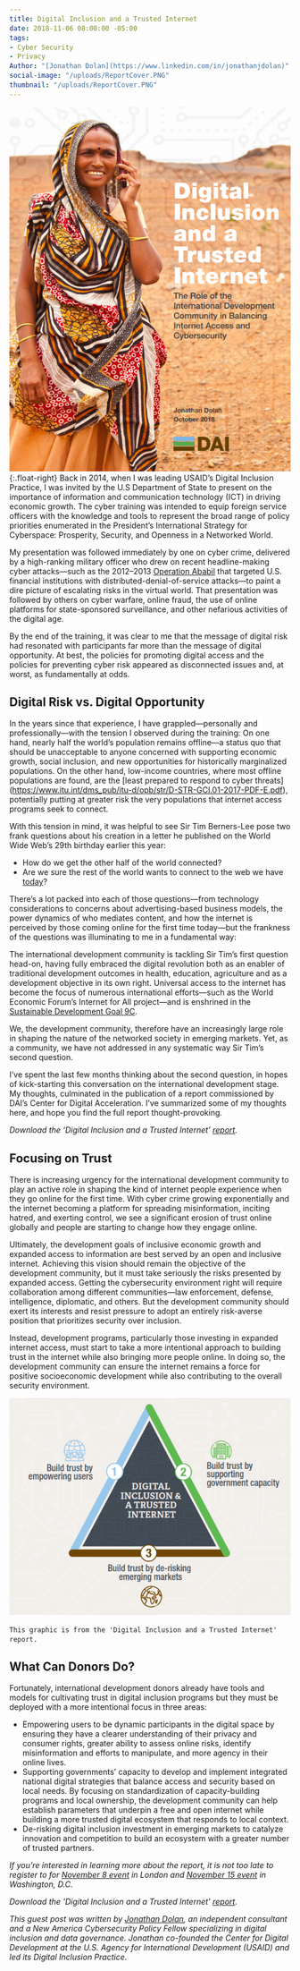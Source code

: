 ```yaml
---
title: Digital Inclusion and a Trusted Internet
date: 2018-11-06 08:00:00 -05:00
tags:
- Cyber Security
- Privacy
Author: "[Jonathan Dolan](https://www.linkedin.com/in/jonathanjdolan)"
social-image: "/uploads/ReportCover.PNG"
thumbnail: "/uploads/ReportCover.PNG"
---
```


![ReportCover-d03d70.PNG](/uploads/ReportCover-d03d70.PNG){:.float-right} Back in 2014, when I was leading USAID’s Digital Inclusion Practice, I was invited by the U.S Department of State to present on the importance of information and communication technology (ICT) in driving economic growth. The cyber training was intended to equip foreign service officers with the knowledge and tools to represent the broad range of policy priorities enumerated in the President’s International Strategy for Cyberspace: Prosperity, Security, and Openness in a Networked World.


<!--more-->

My presentation was followed immediately by one on cyber crime, delivered by a high-ranking military officer who drew on recent headline-making cyber attacks—such as the 2012–2013 [Operation Ababil](https://en.wikipedia.org/wiki/Operation_Ababil) that targeted U.S. financial institutions with distributed-denial-of-service attacks—to paint a dire picture of escalating risks in the virtual world. That presentation was followed by others on cyber warfare, online fraud, the use of online platforms for state-sponsored surveillance, and other nefarious activities of the digital age.

By the end of the training, it was clear to me that the message of digital risk had resonated with participants far more than the message of digital opportunity. At best, the policies for promoting digital access and the policies for preventing cyber risk appeared as disconnected issues and, at worst, as fundamentally at odds.

## Digital Risk vs. Digital Opportunity

In the years since that experience, I have grappled—personally and professionally—with the tension I observed during the training: On one hand, nearly half the world’s population remains offline—a status quo that should be unacceptable to anyone concerned with supporting economic growth, social inclusion, and new opportunities for historically marginalized populations. On the other hand, low-income countries, where most offline populations are found, are the \[least prepared to respond to cyber threats\](https://www.itu.int/dms_pub/itu-d/opb/str/D-STR-GCI.01-2017-PDF-E.pdf),  potentially putting at greater risk the very populations that internet access programs seek to connect.

With this tension in mind, it was helpful to see Sir Tim Berners-Lee pose two frank questions about his creation in a letter he published on the World Wide Web’s 29th birthday earlier this year:

* How do we get the other half of the world connected?
* Are we sure the rest of the world wants to connect to the web we have [today](https://webfoundation.org/2018/03/web-birthday-29/)?

There’s a lot packed into each of those questions—from technology considerations to concerns about advertising-based business models, the power dynamics of who mediates content, and how the internet is perceived by those coming online for the first time today—but the frankness of the questions was illuminating to me in a fundamental way:

The international development community is tackling Sir Tim’s first question head-on, having fully embraced the digital revolution both as an enabler of traditional development outcomes in health, education, agriculture and as a development objective in its own right. Universal access to the internet has become the focus of numerous international efforts—such as the World Economic Forum’s Internet for All project—and is enshrined in the [Sustainable Development Goal 9C](https://sustainabledevelopment.un.org/sdg9).

We, the development community, therefore have an increasingly large role in shaping the nature of the networked society in emerging markets. Yet, as a community, we have not addressed in any systematic way Sir Tim’s second question.

I’ve spent the last few months thinking about the second question, in hopes of kick-starting this conversation on the international development stage. My thoughts, culminated in the publication of a report commissioned by DAI’s Center for Digital Acceleration. I’ve summarized some of my thoughts here, and hope you find the full report thought-provoking.

<aside><p><em>Download the ‘Digital Inclusion and a Trusted Internet’ <a href="https://www.dai.com/cda-cybersecurity.pdf">report</a>.</em></p></aside>

## Focusing on Trust

There is increasing urgency for the international development community to play an active role in shaping the kind of internet people experience when they go online for the first time. With cyber crime growing exponentially and the internet becoming a platform for spreading misinformation, inciting hatred, and exerting control, we see a significant erosion of trust online globally and people are starting to change how they engage online.

Ultimately, the development goals of inclusive economic growth and expanded access to information are best served by an open and inclusive internet. Achieving this vision should remain the objective of the development community, but it must take seriously the risks presented by expanded access. Getting the cybersecurity environment right will require collaboration among different communities—law enforcement, defense, intelligence, diplomatic, and others. But the development community should exert its interests and resist pressure to adopt an entirely risk-averse position that prioritizes security over inclusion.

Instead, development programs, particularly those investing in expanded internet access, must start to take a more intentional approach to building trust in the internet while also bringing more people online. In doing so, the development community can ensure the internet remains a force for positive socioeconomic development while also contributing to the overall security environment.

![DigitalInclusionRecommendations.PNG](/uploads/DigitalInclusionRecommendations.PNG)

`This graphic is from the 'Digital Inclusion and a Trusted Internet' report.`

## What Can Donors Do?

Fortunately, international development donors already have tools and models for cultivating trust in digital inclusion programs but they must be deployed with a more intentional focus in three areas:

* Empowering users to be dynamic participants in the digital space by ensuring they have a clearer understanding of their privacy and consumer rights, greater ability to assess online risks, identify misinformation and efforts to manipulate, and more agency in their online lives.
* Supporting governments’ capacity to develop and implement integrated national digital strategies that balance access and security based on local needs. By focusing on standardization of capacity-building programs and local ownership, the development community can help establish parameters that underpin a free and open internet while building a more trusted digital ecosystem that responds to local context.
* De-risking digital inclusion investment in emerging markets to catalyze innovation and competition to build an ecosystem with a greater number of trusted partners.

*If you’re interested in learning more about the report, it is not too late to register to for [November 8 event](https://www.eventbrite.com.au/e/digital-inclusion-and-a-trusted-internet-tickets-51137643067) in London and [November 15 event](https://www.eventbrite.com/e/digital-inclusion-and-a-trusted-internet-registration-51338122707) in Washington, D.C.*

*Download the 'Digital Inclusion and a Trusted Internet' [report](https://www.dai.com/cda-cybersecurity.pdf).*

*This guest post was written by [Jonathan Dolan](https://www.linkedin.com/in/jonathanjdolan/), an independent consultant and a New America Cybersecurity Policy Fellow specializing in digital inclusion and data governance. Jonathan co-founded the Center for Digital Development at the U.S. Agency for International Development (USAID) and led its Digital Inclusion Practice.*